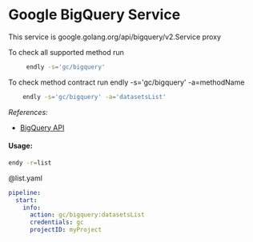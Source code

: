 # Google BigQuery Service 

This service is google.golang.org/api/bigquery/v2.Service proxy 

To check all supported method run
```bash
     endly -s='gc/bigquery'
```

To check method contract run endly -s='gc/bigquery' -a=methodName
```bash
    endly -s='gc/bigquery' -a='datasetsList'

```

_References:_
- [BigQuery API](https://cloud.google.com/bigquery/docs/reference/rest/v2/)


#### Usage:

```bash
endy -r=list
```

@list.yaml
```yaml
pipeline:
  start:
    info:
      action: gc/bigquery:datasetsList
      credentials: gc
      projectID: myProject
```

